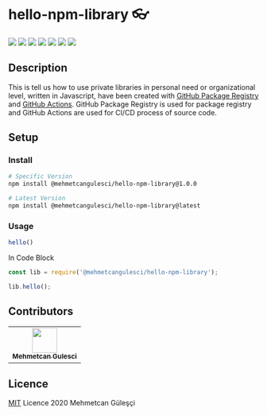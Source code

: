 <h1>hello-npm-library 👓</h1>
<img src="https://img.shields.io/badge/made%20by-mehmetcangulesci-blue.svg" >
<img src="https://img.shields.io/github/license/mehmetcangulesci/hello-npm-library" />
<img src="https://img.shields.io/github/languages/top/mehmetcangulesci/hello-npm-library">
<img src="https://img.shields.io/github/workflow/status/mehmetcangulesci/hello-npm-library/Node.js Package?event=push" />
<img src="https://img.shields.io/github/package-json/v/mehmetcangulesci/hello-npm-library" />
<img src="https://img.shields.io/github/last-commit/mehmetcangulesci/hello-npm-library/main" />
<img src="https://img.shields.io/github/languages/code-size/mehmetcangulesci/hello-npm-library" />

## Description
This is tell us how to use private libraries in personal need or organizational level, written in Javascript, have been created with [GitHub Package Registry](https://github.com/features/packages) and [GitHub Actions](https://github.com/features/actions).
GitHub Package Registry is used for package registry and GitHub Actions are used for CI/CD process of source code.

## Setup

### Install

```bash
# Specific Version 
npm install @mehmetcangulesci/hello-npm-library@1.0.0
```
```bash
# Latest Version 
npm install @mehmetcangulesci/hello-npm-library@latest
```

### Usage

```js
hello()
```

In Code Block

```js
const lib = require('@mehmetcangulesci/hello-npm-library');

lib.hello();
```

## Contributors

<table>
  <tr>
    <td align="center"><a href="https://mehmetcangulesci.com"><img src="https://avatars2.githubusercontent.com/u/17083968?v=3" width="50px;" alt=""/><br /><sub><b>Mehmetcan Gulesci</b></sub></a></td>
  </tr>
</table>

## Licence
[MIT](https://opensource.org/licenses/MIT) Licence 2020 Mehmetcan Güleşçi

